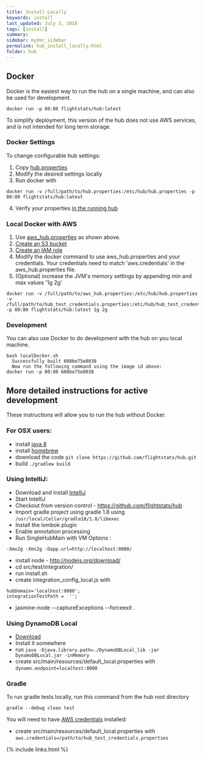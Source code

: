 ```yaml
---
title: Install Locally
keywords: install
last_updated: July 3, 2016
tags: [install]
summary: 
sidebar: mydoc_sidebar
permalink: hub_install_locally.html
folder: hub
---
```


## Docker

Docker is the easiest way to run the hub on a single machine, and can also be used for development.

```
docker run -p 80:80 flightstats/hub:latest
```

To simplify deployment, this version of the hub does not use AWS services, and is not intended for long term storage.

### Docker Settings

To change configurable hub settings:

1. Copy [hub.properties](https://github.com/flightstats/hub/blob/master/docker/hub.properties) 
2. Modify the desired settings locally
3. Run docker with

```
docker run -v /full/path/to/hub.properties:/etc/hub/hub.properties -p 80:80 flightstats/hub:latest

```

4. Verify your properties [in the running hub](http://localhost/internal/properties)
 
### Local Docker with AWS

1. Use [aws_hub.properties](https://github.com/flightstats/hub/blob/master/docker/aws_hub.properties) as shown above.
2. [Create an S3 bucket](https://flightstats.github.io/hub/hub_install_cluster.html#s3-bucket) 
3. [Create an IAM role](https://flightstats.github.io/hub/hub_install_cluster.html#aws-credentials) 
4. Modify the docker command to use aws_hub.properties and your credentials.  Your credentials need to match 'aws.credentials' in the aws_hub.properties file.
5. (Optional) increase the JVM's memory settings by appending min and max values '1g 2g'

```
docker run -v /full/path/to/aws_hub.properties:/etc/hub/hub.properties -v /full/path/to/hub_test_credentials.properties:/etc/hub/hub_test_credentials.properties -p 80:80 flightstats/hub:latest 1g 2g

```

### Development

You can also use Docker to do development with the hub on you local machine.

```
bash localDocker.sh
  Successfully built 608be75e8038
  Now run the following command using the image id above:
docker run -p 80:80 608be75e8038
```

## More detailed instructions for active development

These instructions will allow you to run the hub without Docker.

### For OSX users:
* install [java 8](http://www.oracle.com/technetwork/java/javase/downloads/jdk8-downloads-2133151.html)
* install [homebrew](http://brew.sh/)
* download the code ```git clone https://github.com/flightstats/hub.git```
* build ```./gradlew build```

### Using IntelliJ:
* Download and install [IntelliJ](https://www.jetbrains.com/idea/download/)
* Start IntelliJ
* Checkout from version control - https://github.com/flightstats/hub
* Import gradle project using gradle 1.8 using ```/usr/local/Cellar/gradle18/1.8/libexec```
* Install the lombok plugin
* Enable annotation processing
* Run SingleHubMain with VM Options :
```
-Xmx2g -Xms2g -Dapp.url=http://localhost:8080/
```
* install node - http://nodejs.org/download/
* cd src/test/integration/
* run install.sh
* create integration_config_local.js with 
```
hubDomain='localhost:9080';
integrationTestPath =  '';
```
* jasmine-node --captureExceptions --forceexit .

### Using DynamoDB Local

* [Download](http://docs.aws.amazon.com/amazondynamodb/latest/developerguide/Tools.DynamoDBLocal.html )
* Install it somewhere
* run ```java -Djava.library.path=./DynamoDBLocal_lib -jar DynamoDBLocal.jar -inMemory```
* create src/main/resources/default_local.properties with ```dynamo.endpoint=localhost:8000```

### Gradle

To run gradle tests locally, run this command from the hub root directory
```
gradle --debug clean test
```

You will need to have [AWS credentials](http://docs.aws.amazon.com/general/latest/gr/managing-aws-access-keys.html) installed:

* create src/main/resources/default_local.properties with ```aws.credentials=/path/to/hub_test_credentials.properties```


{% include links.html %}
